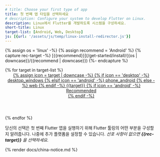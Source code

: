 ```yaml
---
# title: Choose your first type of app
title: 첫 번째 앱 타입을 선택하세요
# description: Configure your system to develop Flutter on Linux.
description: Linux에서 Flutter를 개발하도록 시스템을 구성하세요.
short-title: Linux
target-list: [Android, Web, Desktop]
js: [{url: '/assets/js/temp/linux-install-redirector.js'}]
---
```


{% assign os = 'linux' -%}
{% assign recommend = 'Android' %}
{% capture rec-target -%}
[{{recommend}}](/get-started/install/{{os | downcase}}/{{recommend | downcase}})
{%- endcapture %}

<div class="card-grid narrow">
{% for target in target-list %}
  <a class="card card-app-type card-linux" id="install-{{os | remove: ' ' | downcase}}" href="/get-started/install/{{os | remove: ' ' | downcase}}/{{target | downcase}}">
    <div class="card-body">
      <header class="card-title text-center">
        <span class="d-block h1">
          {% assign icon = target | downcase -%}
          {% if icon == 'desktop' -%}
            <span class="material-symbols">desktop_windows</span>
          {% elsif icon == 'android' -%}
            <span class="material-symbols">phone_android</span>
          {% else -%}
            <span class="material-symbols">web</span>
          {% endif -%}
        </span>
        <span class="text-muted text-nowrap">{{target}}</span>
        {% if icon == 'android' -%}
          <div class="card-subtitle">Recommended</div>
        {% endif -%}
      </header>
    </div>
  </a>
{% endfor %}
</div>

당신의 선택은 첫 번째 Flutter 앱을 실행하기 위해 Flutter 툴링의 어떤 부분을 구성할지 알려줍니다. 
나중에 추가 플랫폼을 설정할 수 있습니다. 
_선호 사항이 없으면 **{{rec-target}}** 을 선택하세요._

{% render docs/china-notice.md %}
